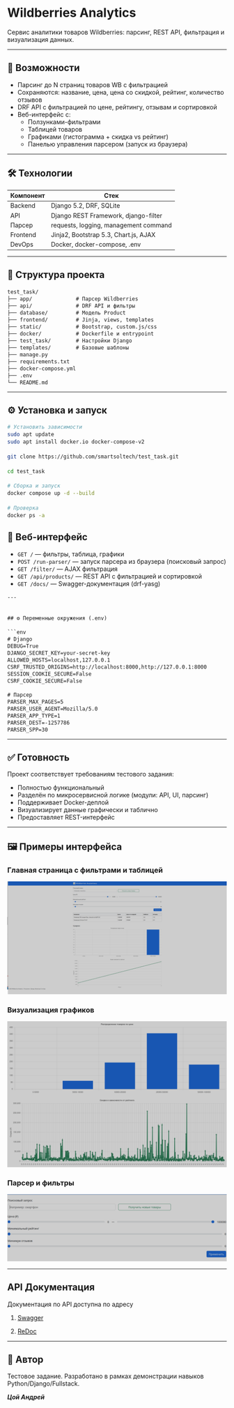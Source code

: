 # Wildberries Analytics

Сервис аналитики товаров Wildberries: парсинг, REST API, фильтрация и визуализация данных.

---

## 🚀 Возможности

- Парсинг до N страниц товаров WB с фильтрацией
- Сохраняются: название, цена, цена со скидкой, рейтинг, количество отзывов
- DRF API с фильтрацией по цене, рейтингу, отзывам и сортировкой
- Веб-интерфейс с:
  - Ползунками-фильтрами
  - Таблицей товаров
  - Графиками (гистограмма + скидка vs рейтинг)
  - Панелью управления парсером (запуск из браузера)

---

## 🛠 Технологии

| Компонент        | Стек                                |
|------------------|--------------------------------------|
| Backend          | Django 5.2, DRF, SQLite              |
| API              | Django REST Framework, django-filter |
| Парсер           | requests, logging, management command |
| Frontend         | Jinja2, Bootstrap 5.3, Chart.js, AJAX |
| DevOps           | Docker, docker-compose, .env         |

---

## 📁 Структура проекта

```
test_task/
├── app/              # Парсер Wildberries
├── api/              # DRF API и фильтры
├── database/         # Модель Product
├── frontend/         # Jinja, views, templates
├── static/           # Bootstrap, custom.js/css
├── docker/           # Dockerfile и entrypoint
├── test_task/        # Настройки Django
├── templates/        # Базовые шаблоны
├── manage.py
├── requirements.txt
├── docker-compose.yml
├── .env
└── README.md
```

---

## ⚙️ Установка и запуск

```bash
# Установить зависимости
sudo apt update
sudo apt install docker.io docker-compose-v2

git clone https://github.com/smartsoltech/test_task.git

cd test_task

# Сборка и запуск
docker compose up -d --build

# Проверка
docker ps -a
```

## 🔗 Веб-интерфейс

- `GET /` — фильтры, таблица, графики
- `POST /run-parser/` — запуск парсера из браузера (поисковый запрос)
- `GET /filter/` — AJAX фильтрация
- `GET /api/products/` — REST API с фильтрацией и сортировкой
- `GET /docs/` — Swagger-документация (drf-yasg)
```
---


## ⚙️ Переменные окружения (.env)

```env
# Django
DEBUG=True
DJANGO_SECRET_KEY=your-secret-key
ALLOWED_HOSTS=localhost,127.0.0.1
CSRF_TRUSTED_ORIGINS=http://localhost:8000,http://127.0.0.1:8000
SESSION_COOKIE_SECURE=False
CSRF_COOKIE_SECURE=False

# Парсер
PARSER_MAX_PAGES=5
PARSER_USER_AGENT=Mozilla/5.0
PARSER_APP_TYPE=1
PARSER_DEST=-1257786
PARSER_SPP=30

```

---

## ✅ Готовность

Проект соответствует требованиям тестового задания:

- Полностью функциональный
- Разделён по микросервисной логике (модули: API, UI, парсинг)
- Поддерживает Docker-деплой
- Визуализирует данные графически и таблично
- Предоставляет REST-интерфейс

---

## 🖼 Примеры интерфейса

### Главная страница с фильтрами и таблицей

![Главная страница](static/img/1.png)

### Визуализация графиков

![Графики](static/img/2.png)

### Парсер и фильтры

![Парсер](static/img/3.png)

---

## API Документация

Документация по API доступна по адресу 

1. [Swagger](http://127.0.0.1:8000/docs/)


2. [ReDoc](http://127.0.0.1:8000/redoc/)


---

## 👤 Автор

Тестовое задание. Разработано в рамках демонстрации навыков Python/Django/Fullstack.

***Цой Андрей***

